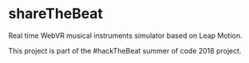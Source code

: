 # shareTheBeat
Real time WebVR musical instruments simulator based on Leap Motion.

This project is part of the #hackTheBeat summer of code 2018 project.
